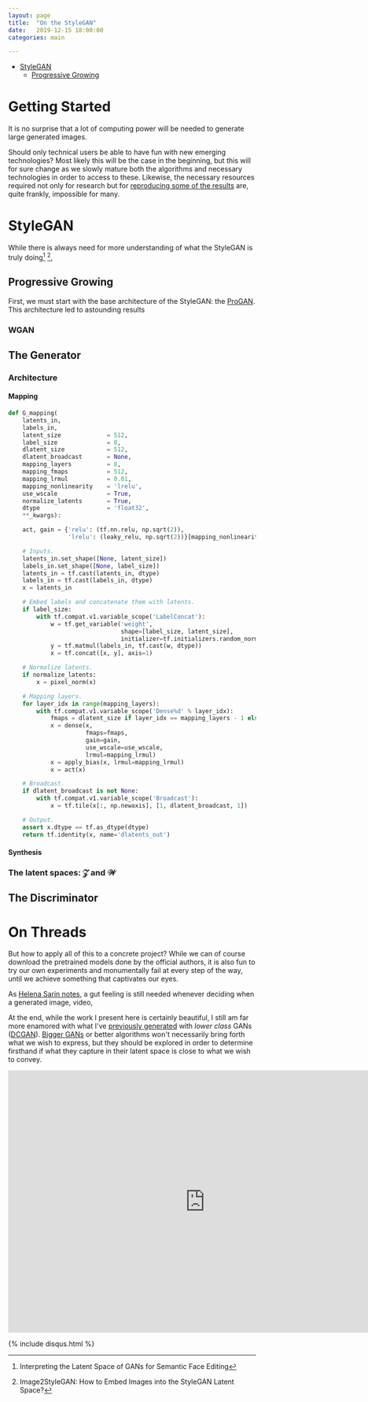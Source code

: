 ```yaml
---
layout: page
title:  "On the StyleGAN"
date:   2019-12-15 18:00:00
categories: main

---
```


* [StyleGAN](#stylegan)
    - [Progressive Growing](#progan)


# Getting Started

It is no surprise that a lot of computing power will be needed to generate large generated images.

Should only technical users be able to have fun with new emerging technologies? Most likely this will be the case in the beginning, but this will for sure change as we slowly mature both the algorithms and necessary technologies in order to access to these. Likewise, the necessary resources required not only for research but for [reproducing some of the results](https://github.com/ajbrock/BigGAN-PyTorch) are, quite frankly, impossible for many.

<a name="stylegan"></a>
# StyleGAN

While there is always need for more understanding of what the StyleGAN is truly doing[^faceediting] [^image2stylegan],

[^faceediting]: Interpreting the Latent Space of GANs for Semantic Face Editing

[^image2stylegan]: Image2StyleGAN: How to Embed Images into the StyleGAN Latent Space?

<a name="progan"></a>
## Progressive Growing

First, we must start with the base architecture of the StyleGAN: the [ProGAN](https://arxiv.org/abs/1710.10196). This architecture led to astounding results

### WGAN



## The Generator



### Architecture

#### Mapping


```python
def G_mapping(
    latents_in,
    labels_in,
    latent_size             = 512,
    label_size              = 0,
    dlatent_size            = 512,
    dlatent_broadcast       = None,
    mapping_layers          = 8,
    mapping_fmaps           = 512,
    mapping_lrmul           = 0.01,
    mapping_nonlinearity    = 'lrelu',
    use_wscale              = True,
    normalize_latents       = True,
    dtype                   = 'float32',
    **_kwargs):

    act, gain = {'relu': (tf.nn.relu, np.sqrt(2)),
                 'lrelu': (leaky_relu, np.sqrt(2))}[mapping_nonlinearity]

    # Inputs.
    latents_in.set_shape([None, latent_size])
    labels_in.set_shape([None, label_size])
    latents_in = tf.cast(latents_in, dtype)
    labels_in = tf.cast(labels_in, dtype)
    x = latents_in

    # Embed labels and concatenate them with latents.
    if label_size:
        with tf.compat.v1.variable_scope('LabelConcat'):
            w = tf.get_variable('weight',
                                shape=[label_size, latent_size],
                                initializer=tf.initializers.random_normal())
            y = tf.matmul(labels_in, tf.cast(w, dtype))
            x = tf.concat([x, y], axis=1)

    # Normalize latents.
    if normalize_latents:
        x = pixel_norm(x)

    # Mapping layers.
    for layer_idx in range(mapping_layers):
        with tf.compat.v1.variable_scope('Dense%d' % layer_idx):
            fmaps = dlatent_size if layer_idx == mapping_layers - 1 else mapping_fmaps
            x = dense(x,
                      fmaps=fmaps,
                      gain=gain,
                      use_wscale=use_wscale,
                      lrmul=mapping_lrmul)
            x = apply_bias(x, lrmul=mapping_lrmul)
            x = act(x)

    # Broadcast.
    if dlatent_broadcast is not None:
        with tf.compat.v1.variable_scope('Broadcast'):
            x = tf.tile(x[:, np.newaxis], [1, dlatent_broadcast, 1])

    # Output.
    assert x.dtype == tf.as_dtype(dtype)
    return tf.identity(x, name='dlatents_out')
```

#### Synthesis

### The latent spaces: $\mathcal{Z}$ and $\mathcal{W}$



## The Discriminator



# On Threads

But how to apply all of this to a concrete project? While we can of course download the pretrained models done by the official authors, it is also fun to try our own experiments and monumentally fail at every step of the way, until we achieve something that captivates our eyes.

As [Helena Sarin notes](https://twitter.com/glagolista/status/1200819679209627648?s=20), a gut feeling is still needed whenever deciding when a generated image, video,

At the end, while the work I present here is certainly beautiful, I still am far more enamored with what I've [previously generated](https://blog.diegoporres.com/main/2019/07/17/UnsupervisingArt/) with *lower class* GANs ([DCGAN](https://arxiv.org/abs/1511.06434)). [Bigger GANs](https://www.artnome.com/news/2018/11/14/helena-sarin-why-bigger-isnt-always-better-with-gans-and-ai-art) or better algorithms won't necessarily bring forth what we wish to express, but they should be explored in order to determine firsthand if what they capture in their latent space is close to what we wish to convey.

<iframe width="800" height="533" src="https://www.youtube.com/embed/4nktYGjSVHg?&autoplay=1&loop=1&playlist=4nktYGjSVHg" align="middle" frameborder="0" allow="accelerometer; autoplay; encrypted-media; gyroscope; picture-in-picture" allowfullscreen></iframe>

{% include disqus.html %}

